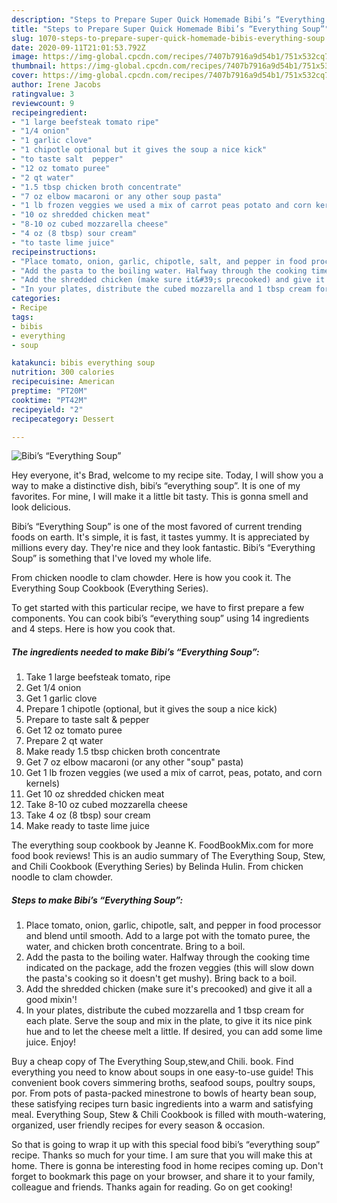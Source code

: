```yaml
---
description: "Steps to Prepare Super Quick Homemade Bibi’s “Everything Soup”"
title: "Steps to Prepare Super Quick Homemade Bibi’s “Everything Soup”"
slug: 1070-steps-to-prepare-super-quick-homemade-bibis-everything-soup
date: 2020-09-11T21:01:53.792Z
image: https://img-global.cpcdn.com/recipes/7407b7916a9d54b1/751x532cq70/bibis-everything-soup-recipe-main-photo.jpg
thumbnail: https://img-global.cpcdn.com/recipes/7407b7916a9d54b1/751x532cq70/bibis-everything-soup-recipe-main-photo.jpg
cover: https://img-global.cpcdn.com/recipes/7407b7916a9d54b1/751x532cq70/bibis-everything-soup-recipe-main-photo.jpg
author: Irene Jacobs
ratingvalue: 3
reviewcount: 9
recipeingredient:
- "1 large beefsteak tomato ripe"
- "1/4 onion"
- "1 garlic clove"
- "1 chipotle optional but it gives the soup a nice kick"
- "to taste salt  pepper"
- "12 oz tomato puree"
- "2 qt water"
- "1.5 tbsp chicken broth concentrate"
- "7 oz elbow macaroni or any other soup pasta"
- "1 lb frozen veggies we used a mix of carrot peas potato and corn kernels"
- "10 oz shredded chicken meat"
- "8-10 oz cubed mozzarella cheese"
- "4 oz (8 tbsp) sour cream"
- "to taste lime juice"
recipeinstructions:
- "Place tomato, onion, garlic, chipotle, salt, and pepper in food processor and blend until smooth. Add to a large pot with the tomato puree, the water, and chicken broth concentrate. Bring to a boil."
- "Add the pasta to the boiling water. Halfway through the cooking time indicated on the package, add the frozen veggies (this will slow down the pasta&#39;s cooking so it doesn&#39;t get mushy). Bring back to a boil."
- "Add the shredded chicken (make sure it&#39;s precooked) and give it all a good mixin&#39;!"
- "In your plates, distribute the cubed mozzarella and 1 tbsp cream for each plate. Serve the soup and mix in the plate, to give it its nice pink hue and to let the cheese melt a little. If desired, you can add some lime juice. Enjoy!"
categories:
- Recipe
tags:
- bibis
- everything
- soup

katakunci: bibis everything soup 
nutrition: 300 calories
recipecuisine: American
preptime: "PT20M"
cooktime: "PT42M"
recipeyield: "2"
recipecategory: Dessert

---
```



![Bibi’s “Everything Soup”](https://img-global.cpcdn.com/recipes/7407b7916a9d54b1/751x532cq70/bibis-everything-soup-recipe-main-photo.jpg)

Hey everyone, it's Brad, welcome to my recipe site. Today, I will show you a way to make a distinctive dish, bibi’s “everything soup”. It is one of my favorites. For mine, I will make it a little bit tasty. This is gonna smell and look delicious.

Bibi’s “Everything Soup” is one of the most favored of current trending foods on earth. It's simple, it is fast, it tastes yummy. It is appreciated by millions every day. They're nice and they look fantastic. Bibi’s “Everything Soup” is something that I've loved my whole life.

From chicken noodle to clam chowder. Here is how you cook it. The Everything Soup Cookbook (Everything Series).


To get started with this particular recipe, we have to first prepare a few components. You can cook bibi’s “everything soup” using 14 ingredients and 4 steps. Here is how you cook that.

<!--inarticleads1-->

##### The ingredients needed to make Bibi’s “Everything Soup”:

1. Take 1 large beefsteak tomato, ripe
1. Get 1/4 onion
1. Get 1 garlic clove
1. Prepare 1 chipotle (optional, but it gives the soup a nice kick)
1. Prepare to taste salt &amp; pepper
1. Get 12 oz tomato puree
1. Prepare 2 qt water
1. Make ready 1.5 tbsp chicken broth concentrate
1. Get 7 oz elbow macaroni (or any other &#34;soup&#34; pasta)
1. Get 1 lb frozen veggies (we used a mix of carrot, peas, potato, and corn kernels)
1. Get 10 oz shredded chicken meat
1. Take 8-10 oz cubed mozzarella cheese
1. Take 4 oz (8 tbsp) sour cream
1. Make ready to taste lime juice


The everything soup cookbook by Jeanne K. FoodBookMix.com for more food book reviews! This is an audio summary of The Everything Soup, Stew, and Chili Cookbook (Everything Series) by Belinda Hulin. From chicken noodle to clam chowder. 

<!--inarticleads2-->

##### Steps to make Bibi’s “Everything Soup”:

1. Place tomato, onion, garlic, chipotle, salt, and pepper in food processor and blend until smooth. Add to a large pot with the tomato puree, the water, and chicken broth concentrate. Bring to a boil.
1. Add the pasta to the boiling water. Halfway through the cooking time indicated on the package, add the frozen veggies (this will slow down the pasta&#39;s cooking so it doesn&#39;t get mushy). Bring back to a boil.
1. Add the shredded chicken (make sure it&#39;s precooked) and give it all a good mixin&#39;!
1. In your plates, distribute the cubed mozzarella and 1 tbsp cream for each plate. Serve the soup and mix in the plate, to give it its nice pink hue and to let the cheese melt a little. If desired, you can add some lime juice. Enjoy!


Buy a cheap copy of The Everything Soup,stew,and Chili. book. Find everything you need to know about soups in one easy-to-use guide! This convenient book covers simmering broths, seafood soups, poultry soups, por. From pots of pasta-packed minestrone to bowls of hearty bean soup, these satisfying recipes turn basic ingredients into a warm and satisfying meal. Everything Soup, Stew &amp; Chili Cookbook is filled with mouth-watering, organized, user friendly recipes for every season &amp; occasion. 

So that is going to wrap it up with this special food bibi’s “everything soup” recipe. Thanks so much for your time. I am sure that you will make this at home. There is gonna be interesting food in home recipes coming up. Don't forget to bookmark this page on your browser, and share it to your family, colleague and friends. Thanks again for reading. Go on get cooking!
